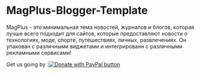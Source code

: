 # MagPlus-Blogger-Template
MagPlus - это минимальная тема новостей, журналов и блогов, которая лучше всего подходит для сайтов, которые предоставляют новости о технологиях, моде, спорте, путешествиях, личных, развлечениях. Он упакован с различными виджетами и интегрированн с различными рекламными сервисами!

  <span class='fltdon' style='float:left'>	Get us going by :</span> 	<a href="qiwi.com/p/79214447344" target="_blank"><img alt='Donate with PayPal button' border='0' name='submit' src='https://www.paypalobjects.com/en_GB/i/btn/btn_donateCC_LG.gif' title='Qiwi - Более безопасный и простой способ оплаты онлайн!'/></a>
